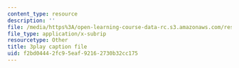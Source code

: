 ```yaml
---
content_type: resource
description: ''
file: /media/https%3A/open-learning-course-data-rc.s3.amazonaws.com/res-ll-005-mathematics-of-big-data-and-machine-learning-january-iap-2020/f2bd04442fc95eaf92162730b32cc175_zNGKX-4PRsk.vtt
file_type: application/x-subrip
resourcetype: Other
title: 3play caption file
uid: f2bd0444-2fc9-5eaf-9216-2730b32cc175
---
```

